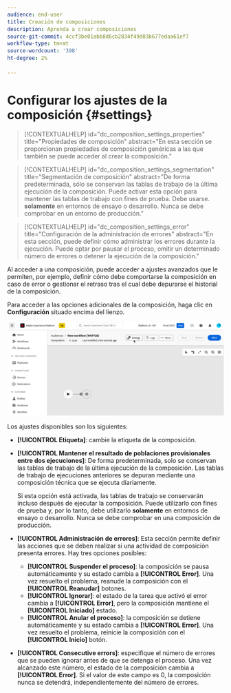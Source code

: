 ```yaml
---
audience: end-user
title: Creación de composiciones
description: Aprenda a crear composiciones
source-git-commit: 4ccf3be01abb8d6cb2834f49d83b677edaa61ef7
workflow-type: tm+mt
source-wordcount: '398'
ht-degree: 2%

---
```



# Configurar los ajustes de la composición {#settings}

>[!CONTEXTUALHELP]
>id="dc_composition_settings_properties"
>title="Propiedades de composición"
>abstract="En esta sección se proporcionan propiedades de composición genéricas a las que también se puede acceder al crear la composición."

>[!CONTEXTUALHELP]
>id="dc_composition_settings_segmentation"
>title="Segmentación de composición"
>abstract="De forma predeterminada, sólo se conservan las tablas de trabajo de la última ejecución de la composición. Puede activar esta opción para mantener las tablas de trabajo con fines de prueba. Debe usarse. **solamente** en entornos de ensayo o desarrollo. Nunca se debe comprobar en un entorno de producción."

>[!CONTEXTUALHELP]
>id="dc_composition_settings_error"
>title="Configuración de la administración de errores"
>abstract="En esta sección, puede definir cómo administrar los errores durante la ejecución. Puede optar por pausar el proceso, omitir un determinado número de errores o detener la ejecución de la composición."

Al acceder a una composición, puede acceder a ajustes avanzados que le permiten, por ejemplo, definir cómo debe comportarse la composición en caso de error o gestionar el retraso tras el cual debe depurarse el historial de la composición.

Para acceder a las opciones adicionales de la composición, haga clic en **Configuración** situado encima del lienzo.

![](assets/composition-create-settings.png)

Los ajustes disponibles son los siguientes:

* **[!UICONTROL Etiqueta]**: cambie la etiqueta de la composición.

* **[!UICONTROL Mantener el resultado de poblaciones provisionales entre dos ejecuciones]**: De forma predeterminada, solo se conservan las tablas de trabajo de la última ejecución de la composición. Las tablas de trabajo de ejecuciones anteriores se depuran mediante una composición técnica que se ejecuta diariamente.

  Si esta opción está activada, las tablas de trabajo se conservarán incluso después de ejecutar la composición. Puede utilizarlo con fines de prueba y, por lo tanto, debe utilizarlo **solamente** en entornos de ensayo o desarrollo. Nunca se debe comprobar en una composición de producción.

* **[!UICONTROL Administración de errores]**: Esta sección permite definir las acciones que se deben realizar si una actividad de composición presenta errores. Hay tres opciones posibles:

   * **[!UICONTROL Suspender el proceso]**: la composición se pausa automáticamente y su estado cambia a **[!UICONTROL Error]**. Una vez resuelto el problema, reanude la composición con el **[!UICONTROL Reanudar]** botones.
   * **[!UICONTROL Ignorar]**: el estado de la tarea que activó el error cambia a **[!UICONTROL Error]**, pero la composición mantiene el **[!UICONTROL Iniciado]** estado.
   * **[!UICONTROL Anular el proceso]**: la composición se detiene automáticamente y su estado cambia a **[!UICONTROL Error]**. Una vez resuelto el problema, reinicie la composición con el **[!UICONTROL Inicio]** botón.

* **[!UICONTROL Consecutive errors]**: especifique el número de errores que se pueden ignorar antes de que se detenga el proceso. Una vez alcanzado este número, el estado de la composición cambia a **[!UICONTROL Error]**. Si el valor de este campo es 0, la composición nunca se detendrá, independientemente del número de errores.
